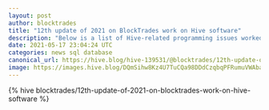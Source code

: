 ```yaml
---
layout: post
author: blocktrades
title: "12th update of 2021 on BlockTrades work on Hive software"
description: "Below is a list of Hive-related programming issues worked on by the BlockTrades team during the last week:"
date: 2021-05-17 23:04:24 UTC
categories: news sql database
canonical_url: https://hive.blog/hive-139531/@blocktrades/12th-update-of-2021-on-blocktrades-work-on-hive-software
image: https://images.hive.blog/DQmSihw8Kz4U7TuCQa98DDdCzqbqPFRumuVWAbareiYZW1Z/blocktrades%20update.png
---
```

{% hive blocktrades/12th-update-of-2021-on-blocktrades-work-on-hive-software %}
